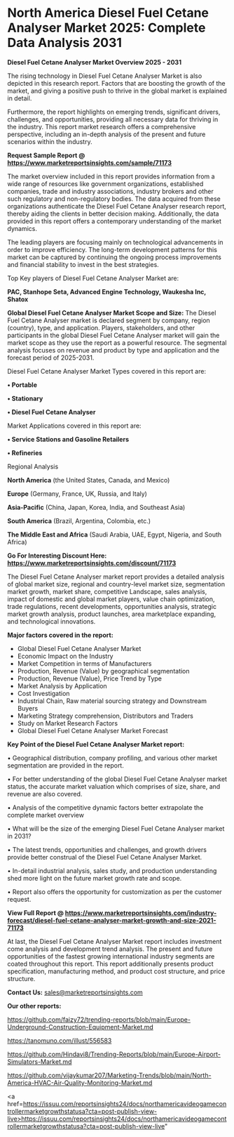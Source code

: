 # North America Diesel Fuel Cetane Analyser Market 2025: Complete Data Analysis 2031

<Strong> Diesel Fuel Cetane Analyser Market Overview 2025 - 2031</strong>

The rising technology in Diesel Fuel Cetane Analyser Market is also depicted in this research report. Factors that are boosting the growth of the market, and giving a positive push to thrive in the global market is explained in detail.

Furthermore, the report highlights on emerging trends, significant drivers, challenges, and opportunities, providing all necessary data for thriving in the industry. This report market research offers a comprehensive perspective, including an in-depth analysis of the present and future scenarios within the industry.

<strong>Request Sample Report @ <a href=https://www.marketreportsinsights.com/sample/71173>https://www.marketreportsinsights.com/sample/71173</a></strong>

The market overview included in this report provides information from a wide range of resources like government organizations, established companies, trade and industry associations, industry brokers and other such regulatory and non-regulatory bodies. The data acquired from these organizations authenticate the Diesel Fuel Cetane Analyser research report, thereby aiding the clients in better decision making. Additionally, the data provided in this report offers a contemporary understanding of the market dynamics.

The leading players are focusing mainly on technological advancements in order to improve efficiency. The long-term development patterns for this market can be captured by continuing the ongoing process improvements and financial stability to invest in the best strategies.

Top Key players of Diesel Fuel Cetane Analyser Market are:

<strong>PAC, Stanhope Seta, Advanced Engine Technology, Waukesha Inc, Shatox</strong>

<strong><b>Global Diesel Fuel Cetane Analyser Market Scope and Size:</b></strong>
The Diesel Fuel Cetane Analyser market is declared segment by company, region (country), type, and application. Players, stakeholders, and other participants in the global Diesel Fuel Cetane Analyser market will gain the market scope as they use the report as a powerful resource. The segmental analysis focuses on revenue and product by type and application and the forecast period of 2025-2031.

Diesel Fuel Cetane Analyser Market Types covered in this report are:

<strong>• Portable

• Stationary

• Diesel Fuel Cetane Analyser</strong>

Market Applications covered in this report are:

<strong>• Service Stations and Gasoline Retailers

• Refineries</strong> 

Regional Analysis

<strong>North America</strong> (the United States, Canada, and Mexico)

<strong>Europe</strong> (Germany, France, UK, Russia, and Italy)

<strong>Asia-Pacific</strong> (China, Japan, Korea, India, and Southeast Asia)

<strong>South America</strong> (Brazil, Argentina, Colombia, etc.)

<strong>The Middle East and Africa</strong> (Saudi Arabia, UAE, Egypt, Nigeria, and South Africa)

<strong>Go For Interesting Discount Here: <a href=https://www.marketreportsinsights.com/discount/71173>https://www.marketreportsinsights.com/discount/71173</a></strong>

The Diesel Fuel Cetane Analyser market report provides a detailed analysis of global market size, regional and country-level market size, segmentation market growth, market share, competitive Landscape, sales analysis, impact of domestic and global market players, value chain optimization, trade regulations, recent developments, opportunities analysis, strategic market growth analysis, product launches, area marketplace expanding, and technological innovations.

<strong><b>Major factors covered in the report:</b></strong>
<ul>
  <li>Global Diesel Fuel Cetane Analyser Market </li>
  <li>Economic Impact on the Industry</li>
  <li>Market Competition in terms of Manufacturers</li>
  <li>Production, Revenue (Value) by geographical segmentation</li>
  <li>Production, Revenue (Value), Price Trend by Type</li>
  <li>Market Analysis by Application</li>
  <li>Cost Investigation</li>
  <li>Industrial Chain, Raw material sourcing strategy and Downstream Buyers</li>
  <li>Marketing Strategy comprehension, Distributors and Traders</li>
  <li>Study on Market Research Factors</li>
  <li>Global Diesel Fuel Cetane Analyser Market Forecast</li>
</ul>

<strong><b>Key Point of the Diesel Fuel Cetane Analyser Market report:</b></strong>

• Geographical distribution, company profiling, and various other market segmentation are provided in the report.

• For better understanding of the global Diesel Fuel Cetane Analyser market status, the accurate market valuation which comprises of size, share, and revenue are also covered.

• Analysis of the competitive dynamic factors better extrapolate the complete market overview

• What will be the size of the emerging Diesel Fuel Cetane Analyser market in 2031?

• The latest trends, opportunities and challenges, and growth drivers provide better construal of the Diesel Fuel Cetane Analyser Market.

• In-detail industrial analysis, sales study, and production understanding shed more light on the future market growth rate and scope.

• Report also offers the opportunity for customization as per the customer request.

<strong><b>View Full Report @ <a href=https://www.marketreportsinsights.com/industry-forecast/diesel-fuel-cetane-analyser-market-growth-and-size-2021-71173>https://www.marketreportsinsights.com/industry-forecast/diesel-fuel-cetane-analyser-market-growth-and-size-2021-71173</a></b></strong>


At last, the Diesel Fuel Cetane Analyser Market report includes investment come analysis and development trend analysis. The present and future opportunities of the fastest growing international industry segments are coated throughout this report. This report additionally presents product specification, manufacturing method, and product cost structure, and price structure.

<strong>Contact Us:</strong>
sales@marketreportsinsights.com

<strong>Our other reports:</strong>

<a href=https://github.com/faizy72/trending-reports/blob/main/Europe-Underground-Construction-Equipment-Market.md>https://github.com/faizy72/trending-reports/blob/main/Europe-Underground-Construction-Equipment-Market.md</a>

<a href=https://tanomuno.com/illust/556583>https://tanomuno.com/illust/556583</a>

<a href=https://github.com/Hindavi8/Trending-Reports/blob/main/Europe-Airport-Simulators-Market.md>https://github.com/Hindavi8/Trending-Reports/blob/main/Europe-Airport-Simulators-Market.md</a>

<a href=https://github.com/vijaykumar207/Marketing-Trends/blob/main/North-America-HVAC-Air-Quality-Monitoring-Market.md>https://github.com/vijaykumar207/Marketing-Trends/blob/main/North-America-HVAC-Air-Quality-Monitoring-Market.md</a>

<a href=https://issuu.com/reportsinsights24/docs/northamericavideogamecontrollermarketgrowthstatusa?cta=post-publish-view-live>https://issuu.com/reportsinsights24/docs/northamericavideogamecontrollermarketgrowthstatusa?cta=post-publish-view-live</a>"
